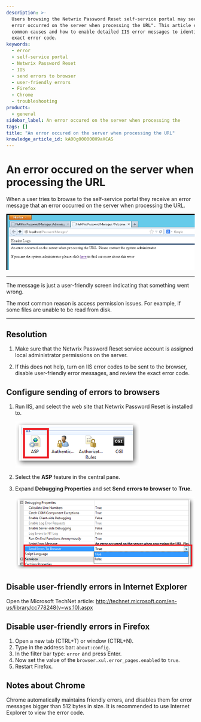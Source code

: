 ```yaml
---
description: >-
  Users browsing the Netwrix Password Reset self-service portal may see "An
  error occurred on the server when processing the URL". This article explains
  common causes and how to enable detailed IIS error messages to identify the
  exact error code.
keywords:
  - error
  - self-service portal
  - Netwrix Password Reset
  - IIS
  - send errors to browser
  - user-friendly errors
  - Firefox
  - Chrome
  - troubleshooting
products:
  - general
sidebar_label: An error occured on the server when processing the
tags: []
title: "An error occured on the server when processing the URL"
knowledge_article_id: kA00g000000H9aXCAS
---
```


# An error occured on the server when processing the URL

When a user tries to browse to the self-service portal they receive an error message that an error occurred on the server when processing the URL.

![User-added image](./images/ka04u00000116cx_0EM700000005ODC.png)

---

The message is just a user-friendly screen indicating that something went wrong.

The most common reason is access permission issues. For example, if some files are unable to be read from disk.

---

## Resolution

1. Make sure that the Netwrix Password Reset service account is assigned local administrator permissions on the server.

2. If this does not help, turn on IIS error codes to be sent to the browser, disable user-friendly error messages, and review the exact error code.

## Configure sending of errors to browsers

1. Run IIS, and select the web site that Netwrix Password Reset is installed to.

   ![User-added image](./images/ka04u00000116cx_0EM700000005ODW.png)

2. Select the **ASP** feature in the central pane.

3. Expand **Debugging Properties** and set **Send errors to browser** to **True**.

   ![User-added image](./images/ka04u00000116cx_0EM700000005ODb.png)

## Disable user-friendly errors in Internet Explorer

Open the Microsoft TechNet article:
http://technet.microsoft.com/en-us/library/cc778248(v=ws.10).aspx

## Disable user-friendly errors in Firefox

1. Open a new tab (CTRL+T) or window (CTRL+N).
2. Type in the address bar: `about:config`.
3. In the filter bar type: `error` and press Enter.
4. Now set the value of the `browser.xul.error_pages.enabled` to `true`.
5. Restart Firefox.

## Notes about Chrome

Chrome automatically maintains friendly errors, and disables them for error messages bigger than 512 bytes in size. It is recommended to use Internet Explorer to view the error code.
